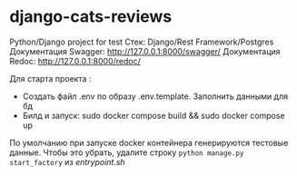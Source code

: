 # django-cats-reviews
Python/Django project for test
Стек: Django/Rest Framework/Postgres
Документация Swagger: http://127.0.0.1:8000/swagger/
Документация Redoc: http://127.0.0.1:8000/redoc/

Для старта проекта :
- Создать файл .env по образу .env.template. Заполнить данными для бд
- Билд и запуск: sudo docker compose build && sudo docker compose up

По умолчанию при запуске docker контейнера генерируются тестовые данные. Чтобы это убрать, удалите строку `python manage.py start_factory` из *entrypoint.sh*
